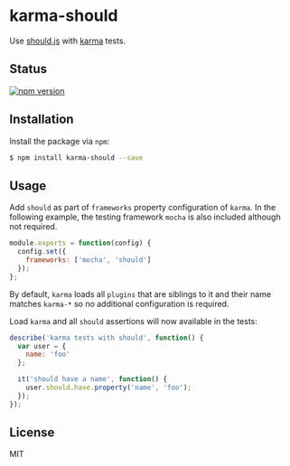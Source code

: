 
# karma-should

Use [should.js](https://github.com/shouldjs/should.js) with [karma](http://karma-runner.github.io) tests.

## Status

[![npm version][npm-image]][npm-url]

## Installation

Install the package via `npm`:

```bash
$ npm install karma-should --save
```

## Usage

Add `should` as part of `frameworks` property configuration of `karma`. In the following example, the testing framework `mocha` is also included although not required.

```js
module.exports = function(config) {
  config.set({
    frameworks: ['mocha', 'should']
  });
};
```

By default, `karma` loads all `plugins` that are siblings to it and their name matches `karma-*` so no additional configuration is required.

Load `karma` and all `should` assertions will now available in the tests:

```js
describe('karma tests with should', function() {
  var user = {
    name: 'foo'
  };

  it('should have a name', function() {
    user.should.have.property('name', 'foo');
  });
});
```

## License

MIT

[npm-image]: https://img.shields.io/npm/v/karma-should.svg?style=flat-square
[npm-url]: https://npmjs.org/package/karma-should
